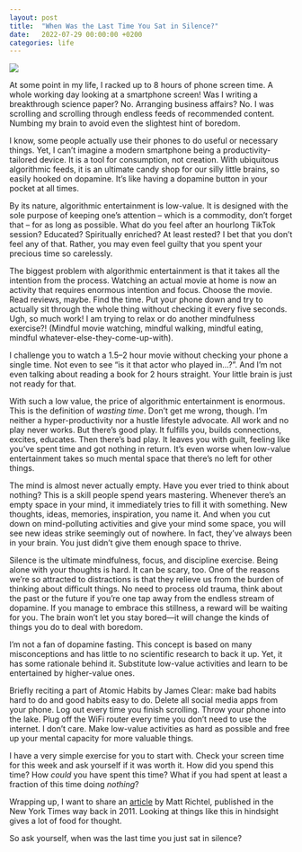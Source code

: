 ```yaml
---
layout: post
title:  "When Was the Last Time You Sat in Silence?"
date:   2022-07-29 00:00:00 +0200
categories: life
---
```


<img src="https://ik.imagekit.io/alxwnth/Alex_s_Thoughts_Archive/DSC00515_comp.jpg?ik-sdk-version=javascript-1.4.3&updatedAt=1667565527879" class="float-left"/>

At some point in my life, I racked up to 8 hours of phone screen time. A whole working day looking at a smartphone screen! Was I writing a breakthrough science paper? No. Arranging business affairs? No. I was scrolling and scrolling through endless feeds of recommended content. Numbing my brain to avoid even the slightest hint of boredom.

I know, some people actually use their phones to do useful or necessary things. Yet, I can’t imagine a modern smartphone being a productivity-tailored device. It is a tool for consumption, not creation. With ubiquitous algorithmic feeds, it is an ultimate candy shop for our silly little brains, so easily hooked on dopamine. It’s like having a dopamine button in your pocket at all times.

By its nature, algorithmic entertainment is low-value. It is designed with the sole purpose of keeping one’s attention – which is a commodity, don’t forget that – for as long as possible. What do you feel after an hourlong TikTok session? Educated? Spiritually enriched? At least rested? I bet that you don’t feel any of that. Rather, you may even feel guilty that you spent your precious time so carelessly.

The biggest problem with algorithmic entertainment is that it takes all the intention from the process. Watching an actual movie at home is now an activity that requires enormous intention and focus. Choose the movie. Read reviews, maybe. Find the time. Put your phone down and try to actually sit through the whole thing without checking it every five seconds. Ugh, so much work! I am trying to relax or do another mindfulness exercise?! (Mindful movie watching, mindful walking, mindful eating, mindful whatever-else-they-come-up-with).

I challenge you to watch a 1.5–2 hour movie without checking your phone a single time. Not even to see “is it that actor who played in…?”. And I’m not even talking about reading a book for 2 hours straight. Your little brain is just not ready for that.

With such a low value, the price of algorithmic entertainment is enormous. This is the definition of *wasting time*. Don’t get me wrong, though. I’m neither a hyper-productivity nor a hustle lifestyle advocate. All work and no play never works. But there’s good play. It fulfills you, builds connections, excites, educates. Then there’s bad play. It leaves you with guilt, feeling like you’ve spent time and got nothing in return. It’s even worse when low-value entertainment takes so much mental space that there’s no left for other things.

The mind is almost never actually empty. Have you ever tried to think about nothing? This is a skill people spend years mastering. Whenever there’s an empty space in your mind, it immediately tries to fill it with something. New thoughts, ideas, memories, inspiration, you name it. And when you cut down on mind-polluting activities and give your mind some space, you will see new ideas strike seemingly out of nowhere. In fact, they’ve always been in your brain. You just didn’t give them enough space to thrive.

Silence is the ultimate mindfulness, focus, and discipline exercise. Being alone with your thoughts is hard. It can be scary, too. One of the reasons we’re so attracted to distractions is that they relieve us from the burden of thinking about difficult things. No need to process old trauma, think about the past or the future if you’re one tap away from the endless stream of dopamine. If you manage to embrace this stillness, a reward will be waiting for you. The brain won’t let you stay bored—it will change the kinds of things you do to deal with boredom.

I’m not a fan of dopamine fasting. This concept is based on many misconceptions and has little to no scientific research to back it up. Yet, it has some rationale behind it. Substitute low-value activities and learn to be entertained by higher-value ones.

Briefly reciting a part of Atomic Habits by James Clear: make bad habits hard to do and good habits easy to do. Delete all social media apps from your phone. Log out every time you finish scrolling. Throw your phone into the lake. Plug off the WiFi router every time you don’t need to use the internet. I don’t care. Make low-value activities as hard as possible and free up your mental capacity for more valuable things.

I have a very simple exercise for you to start with. Check your screen time for this week and ask yourself if it was worth it. How did you spend this time? How *could* you have spent this time? What if you had spent at least a fraction of this time doing *nothing*?

Wrapping up, I want to share an [article](https://archive.nytimes.com/bits.blogs.nytimes.com/2011/02/03/do-nothing-impossible/?searchResultPosition=4) by Matt Richtel, published in the New York Times way back in 2011. Looking at things like this in hindsight gives a lot of food for thought.

So ask yourself, when was the last time you just sat in silence?
